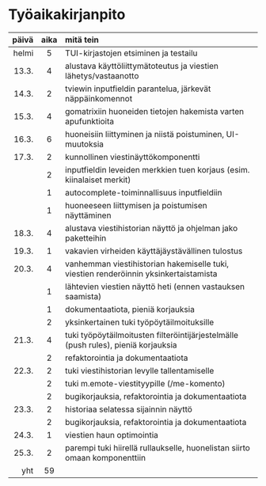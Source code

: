 # Työaikakirjanpito

| päivä | aika | mitä tein                                                                             |
|------:|:----:|:--------------------------------------------------------------------------------------|
| helmi | 5    | TUI-kirjastojen etsiminen ja testailu                                                 |
| 13.3. | 4    | alustava käyttöliittymätoteutus ja viestien lähetys/vastaanotto                       |
| 14.3. | 2    | tviewin inputfieldin parantelua, järkevät näppäinkomennot                             |
| 15.3. | 4    | gomatrixiin huoneiden tietojen hakemista varten apufunktioita                         |
| 16.3. | 6    | huoneisiin liittyminen ja niistä poistuminen, UI-muutoksia                            |
| 17.3. | 2    | kunnollinen viestinäyttökomponentti                                                   |
|       | 2    | inputfieldin leveiden merkkien tuen korjaus (esim. kiinalaiset merkit)                |
|       | 1    | autocomplete-toiminnallisuus inputfieldiin                                            |
|       | 1    | huoneeseen liittymisen ja poistumisen näyttäminen                                     |
| 18.3. | 4    | alustava viestihistorian näyttö ja ohjelman jako paketteihin                          |
| 19.3. | 1    | vakavien virheiden käyttäjäystävällinen tulostus                                      |
| 20.3. | 4    | vanhemman viestihistorian hakemiselle tuki, viestien renderöinnin yksinkertaistamista |
|       | 1    | lähtevien viestien näyttö heti (ennen vastauksen saamista)                            |
|       | 1    | dokumentaatiota, pieniä korjauksia                                                    |
|       | 2    | yksinkertainen tuki työpöytäilmoituksille                                             |
| 21.3. | 4    | tuki työpöytäilmoitusten filteröintijärjestelmälle (push rules), pieniä korjauksia    |
|       | 2    | refaktorointia ja dokumentaatiota                                                     |
| 22.3. | 2    | tuki viestihistorian levylle tallentamiselle                                          |
|       | 2    | tuki m.emote-viestityypille (/me-komento)                                             |
|       | 2    | bugikorjauksia, refaktorointia ja dokumentaatiota                                     |
| 23.3. | 2    | historiaa selatessa sijainnin näyttö                                                  |
|       | 2    | bugikorjauksia, refaktorointia ja dokumentaatiota                                     |
| 24.3. | 1    | viestien haun optimointia                                                             |
| 25.3. | 2    | parempi tuki hiirellä rullaukselle, huonelistan siirto omaan komponenttiin            |
| yht   | 59   |                                                                                       |
